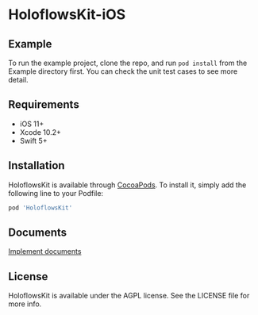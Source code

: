 # HoloflowsKit-iOS

<!--[![CI Status](https://img.shields.io/travis/CMK/HoloflowsKit.svg?style=flat)](https://travis-ci.org/CMK/HoloflowsKit)
[![Version](https://img.shields.io/cocoapods/v/HoloflowsKit.svg?style=flat)](https://cocoapods.org/pods/HoloflowsKit)
[![License](https://img.shields.io/cocoapods/l/HoloflowsKit.svg?style=flat)](https://cocoapods.org/pods/HoloflowsKit)
[![Platform](https://img.shields.io/cocoapods/p/HoloflowsKit.svg?style=flat)](https://cocoapods.org/pods/HoloflowsKit)
-->
## Example

To run the example project, clone the repo, and run `pod install` from the Example directory first. You can check the unit test cases to see more detail.

## Requirements
- iOS 11+
- Xcode 10.2+
- Swift 5+

## Installation

HoloflowsKit is available through [CocoaPods](https://cocoapods.org). To install
it, simply add the following line to your Podfile:

```ruby
pod 'HoloflowsKit'
```

## Documents
[Implement documents](./Documents.md)

<!--## Author

CMK, cirno.mainasuk@gmail.com-->

## License

HoloflowsKit is available under the AGPL license. See the LICENSE file for more info.
